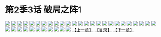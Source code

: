 # 第2季3话 破局之阵1
![](https://s2.baozimh.com/scomic/sanyanxiaotianlu-samanhua/0/443-uqwr/1.jpg)
![](https://s2.baozimh.com/scomic/sanyanxiaotianlu-samanhua/0/443-uqwr/2.jpg)
![](https://s2.baozimh.com/scomic/sanyanxiaotianlu-samanhua/0/443-uqwr/3.jpg)
![](https://s2.baozimh.com/scomic/sanyanxiaotianlu-samanhua/0/443-uqwr/4.jpg)
![](https://s2.baozimh.com/scomic/sanyanxiaotianlu-samanhua/0/443-uqwr/5.jpg)
![](https://s2.baozimh.com/scomic/sanyanxiaotianlu-samanhua/0/443-uqwr/6.jpg)
![](https://s2.baozimh.com/scomic/sanyanxiaotianlu-samanhua/0/443-uqwr/7.jpg)
![](https://s2.baozimh.com/scomic/sanyanxiaotianlu-samanhua/0/443-uqwr/8.jpg)
![](https://s2.baozimh.com/scomic/sanyanxiaotianlu-samanhua/0/443-uqwr/9.jpg)
![](https://s2.baozimh.com/scomic/sanyanxiaotianlu-samanhua/0/443-uqwr/10.jpg)
![](https://s2.baozimh.com/scomic/sanyanxiaotianlu-samanhua/0/443-uqwr/11.jpg)
![](https://s2.baozimh.com/scomic/sanyanxiaotianlu-samanhua/0/443-uqwr/12.jpg)
![](https://s2.baozimh.com/scomic/sanyanxiaotianlu-samanhua/0/443-uqwr/13.jpg)
![](https://s2.baozimh.com/scomic/sanyanxiaotianlu-samanhua/0/443-uqwr/14.jpg)
![](https://s2.baozimh.com/scomic/sanyanxiaotianlu-samanhua/0/443-uqwr/15.jpg)
![](https://s2.baozimh.com/scomic/sanyanxiaotianlu-samanhua/0/443-uqwr/16.jpg)
![](https://s2.baozimh.com/scomic/sanyanxiaotianlu-samanhua/0/443-uqwr/17.jpg)
![](https://s2.baozimh.com/scomic/sanyanxiaotianlu-samanhua/0/443-uqwr/18.jpg)
![](https://s2.baozimh.com/scomic/sanyanxiaotianlu-samanhua/0/443-uqwr/19.jpg)
![](https://s2.baozimh.com/scomic/sanyanxiaotianlu-samanhua/0/443-uqwr/20.jpg)
![](https://s2.baozimh.com/scomic/sanyanxiaotianlu-samanhua/0/443-uqwr/21.jpg)
![](https://s2.baozimh.com/scomic/sanyanxiaotianlu-samanhua/0/443-uqwr/22.jpg)
![](https://s2.baozimh.com/scomic/sanyanxiaotianlu-samanhua/0/443-uqwr/23.jpg)
![](https://s2.baozimh.com/scomic/sanyanxiaotianlu-samanhua/0/443-uqwr/24.jpg)
![](https://s2.baozimh.com/scomic/sanyanxiaotianlu-samanhua/0/443-uqwr/25.jpg)
![](https://s2.baozimh.com/scomic/sanyanxiaotianlu-samanhua/0/443-uqwr/26.jpg)
![](https://s2.baozimh.com/scomic/sanyanxiaotianlu-samanhua/0/443-uqwr/27.jpg)
![](https://s2.baozimh.com/scomic/sanyanxiaotianlu-samanhua/0/443-uqwr/28.jpg)
![](https://s2.baozimh.com/scomic/sanyanxiaotianlu-samanhua/0/443-uqwr/29.jpg)
![](https://s2.baozimh.com/scomic/sanyanxiaotianlu-samanhua/0/443-uqwr/30.jpg)
![](https://s2.baozimh.com/scomic/sanyanxiaotianlu-samanhua/0/443-uqwr/31.jpg)
![](https://s2.baozimh.com/scomic/sanyanxiaotianlu-samanhua/0/443-uqwr/32.jpg)
![](https://s2.baozimh.com/scomic/sanyanxiaotianlu-samanhua/0/443-uqwr/33.jpg)
![](https://s2.baozimh.com/scomic/sanyanxiaotianlu-samanhua/0/443-uqwr/34.jpg)
![](https://s2.baozimh.com/scomic/sanyanxiaotianlu-samanhua/0/443-uqwr/35.jpg)
![](https://s2.baozimh.com/scomic/sanyanxiaotianlu-samanhua/0/443-uqwr/36.jpg)
[【上一章】](./443.md)
[【目录】](./README.md)
[【下一章】](./445.md)
